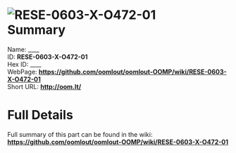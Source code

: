 
![RESE-0603-X-O472-01](https://github.com/oomlout/oomlout-OOMP/blob/master/parts/RESE-0603-X-O472-01/RESE-0603-X-O472-01_420.jpg)   
Summary
=================
  
Name: ____    
ID: __RESE-0603-X-O472-01__   
Hex ID: ____   
WebPage: __https://github.com/oomlout/oomlout-OOMP/wiki/RESE-0603-X-O472-01__   
Short URL: __http://oom.lt/__   

Full Details
==========================
Full summary of this part can be found in the wiki:   
__https://github.com/oomlout/oomlout-OOMP/wiki/RESE-0603-X-O472-01__    

